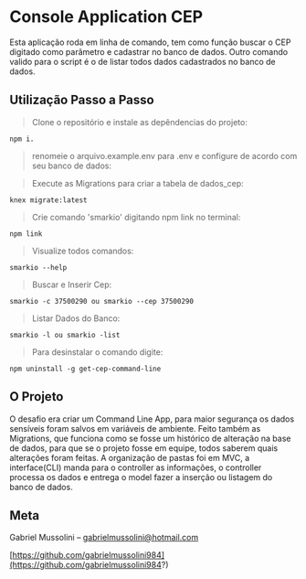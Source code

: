 # Console Application CEP

Esta aplicação roda em linha de comando, tem como função buscar o CEP digitado como parâmetro e cadastrar no banco de dados.
Outro comando valido para o script é o de listar todos dados cadastrados no banco de dados.

## Utilização Passo a Passo
>Clone o repositório e instale as depêndencias do projeto:
```
npm i.
```
>renomeie o arquivo.example.env para .env e configure de acordo com seu banco de dados:

>Execute as Migrations para criar a tabela de dados_cep:
```
knex migrate:latest
```
>Crie comando 'smarkio' digitando npm link no terminal:
```
npm link
```
>Visualize todos comandos:
```
smarkio --help
```
>Buscar e Inserir Cep:
```
smarkio -c 37500290 ou smarkio --cep 37500290
```
>Listar Dados do Banco:
```
smarkio -l ou smarkio -list
```
>Para desinstalar o comando digite:
```
npm uninstall -g get-cep-command-line
```

## O Projeto
O desafio era criar um Command Line App, para maior segurança os dados sensíveis foram salvos em variáveis de ambiente.
Feito também as Migrations, que funciona como se fosse um histórico de alteração na base de dados, para que se o projeto fosse em equipe, todos saberem quais alterações foram feitas.
A organização de pastas foi em MVC, a interface(CLI) manda para o controller as informações, o controller processa os dados e entrega o model fazer a inserção ou listagem do banco de dados.

## Meta

Gabriel Mussolini – gabrielmussolini@hotmail.com

[https://github.com/gabrielmussolini984](https://github.com/gabrielmussolini984?)